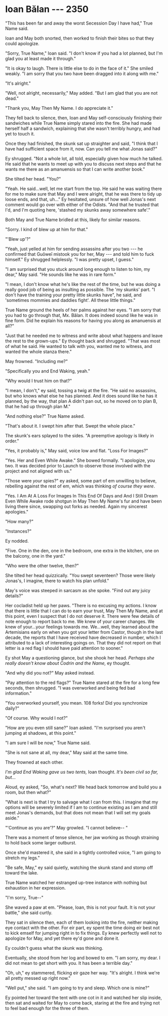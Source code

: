 # Ioan Bălan --- 2350

"This has been far and away the worst Secession Day I have had," True Name said.

Ioan and May both snorted, then worked to finish their bites so that they could apologize.

"Sorry, True Name," Ioan said. "I don't know if you had a lot planned, but I'm glad you at least made it through."

"It is okay to laugh. There is little else to do in the face of it." She smiled weakly. "I am sorry that you two have been dragged into it along with me."

"It's alright."

"Well, not alright, necessarily," May added. "But I am glad that you are not dead."

"Thank you, May Then My Name. I do appreciate it."

They fell back to silence, then, Ioan and May self-consciously finishing their sandwiches while True Name simply stared into the fire. She had made herself half a sandwich, explaining that she wasn't terribly hungry, and had yet to touch it.

Once they had finished, the skunk sat up straighter and said, "I think that I have had sufficient space from it, now. Can you tell me what Jonas said?"

Ey shrugged. "Not a whole lot, all told, especially given how much he talked. He said that he wants to meet up with you to discuss next steps and that he wants me there as an amanuensis so that I can write another book."

She tilted her head. "You?"

"Yeah. He said...well, let me start from the top. He said he was waiting there for me to make sure that May and I were alright, that he was there to tidy up loose ends, and that, uh..." Ey hesitated, unsure of how well Jonas's next comment would go over with either of the Odists. "And that he trusted that I'd, and I'm quoting here, 'stashed my skunks away somewhere safe'."

Both May and True Name bridled at this, likely for similar reasons.

"Sorry. I kind of blew up at him for that."

"'Blew up'?"

"Yeah, just yelled at him for sending assassins after you two --- he confirmed that Guōweī mistook you for her, May --- and told him to fuck himself." Ey shrugged helplessly. "I was pretty upset, I guess."

"I am surprised that you stuck around long enough to listen to him, my dear," May said. "He sounds like he was in rare form."

"I mean, I don't know what he's like the rest of the time, but he was doing a really good job of being as insulting as possible. The 'my skunks' part. "I don't have the training your pretty little skunks have", he said, and 'sometimes mommies and daddies fight'. All these little things."

True Name ground the heels of her palms against her eyes. "I am sorry that you had to go through that, Mx. Bălan. It does indeed sound like he was in fine form. Did he explain his reasons for having you along as amanuensis at all?"

"Just that he needed me to witness and write about what happens and leave the rest to the grown-ups." Ey thought back and shrugged. "That was most of what he said. He wanted to talk with you, wanted me to witness, and wanted the whole stanza there."

May frowned. "Including me?"

"Specifically you and End Waking, yeah."

"Why would I trust him on that?"

"I mean, I don't," ey said, tossing a twig at the fire. "He said no assassins, but who knows what else he has planned. And it does sound like he has it planned, by the way, that plan A didn't pan out, so he moved on to plan B, that he had up through plan M."

"And nothing else?" True Name asked.

"That's about it. I swept him after that. Swept the whole place."

The skunk's ears splayed to the sides. "A preemptive apology is likely in order."

"Yes, it probably is," May said, voice low and flat. "Loss For Images?"

"Yes. Her and Even While Awake." She bowed formally. "I apologize, you two. It was decided prior to Launch to observe those involved with the project and not aligned with us."

"Those were *your* spies?" ey asked, some part of em unwilling to believe, rebelling against the rest of em, which was thinking *of course they were*.

"Yes. I Am At A Loss For Images In This End Of Days and And I Still Dream Even While Awake rode shotgun in May Then My Name's fur and have been living there since, swapping out forks as needed. Again my sincerest apologies."

"How many?"

"Instances?"

Ey nodded.

"Five. One in the den, one in the bedroom, one extra in the kitchen, one on the balcony, one in the yard."

"Who were the other twelve, then?"

She tilted her head quizzically. "You swept seventeen? Those were likely Jonas's, I imagine, there to watch his plan unfold."

May's voice was steeped in sarcasm as she spoke. "Find out any juicy details?"

Her cocladist held up her paws. "There is no excusing my actions. I know that there is little that I can do to earn your trust, May Then My Name, and at this point, even I suspect that I do not deserve it. There were few details of note enough to report back to me. We knew of your career changes. We knew of your...your feelings towards me. We...well, they learned about the Artemisians early on when you got your letter from Castor, though in the last decade, the reports that I have received have decreased in number, which I attributed to a lack of interesting goings on. That they did not report on that letter is a red flag I should have paid attention to sooner."

Ey shot May a questioning glance, but she shook her head. *Perhaps she really doesn't know about Codrin and the Name,* ey thought.

"And why did you not?" May asked instead.

"Pay attention to the red flags?" True Name stared at the fire for a long few seconds, then shrugged. "I was overworked and being fed bad information."

"You overworked yourself, you mean. 108 forks! Did you synchronize daily?"

"Of course. Why would I not?"

"How are you even still sane?" Ioan asked. "I'm surprised you aren't jumping at shadows, at this point."

"I am sure I will be now," True Name said.

"She is not sane at all, my dear," May said at the same time.

They frowned at each other.

*I'm glad End Waking gave us two tents,* Ioan thought. *It's been civil so far, but...*

Aloud, ey asked, "So, what's next? We head back tomorrow and build you a room, but then what?"

"What is next is that I try to salvage what I can from this. I imagine that my options will be severely limited if I am to continue existing as I am and still meet Jonas's demands, but that does not mean that I will set my goals aside."

"'Continue as you are'?" May growled. "I cannot believe-- "

There was a moment of tense silence, her jaw working as though straining to hold back some larger outburst.

Once she'd mastered it, she said in a tightly controlled voice, "I am going to stretch my legs."

"Be safe, May," ey said quietly, watching the skunk stand and stomp off toward the lake.

True Name watched her estranged up-tree instance with nothing but exhaustion in her expression.

"I'm sorry, True--"

She waved a paw at em. "Please, Ioan, this is not your fault. It is not your battle," she said curtly.

They sat in silence then, each of them looking into the fire, neither making eye contact with the other. For eir part, ey spent the time doing eir best not to kick emself for jumping right in to fix things. Ey knew perfectly well not to apologize for May, and yet there ey'd gone and done it.

Ey couldn't guess what the skunk was thinking.

Eventually, she stood from her log and bowed to em. "I am sorry, my dear. I did not mean to get short with you. It has been a terrible day."

"Oh, uh," ey stammered, flicking eir gaze her way. "It's alright. I think we're all pretty messed up right now."

"Well put," she said. "I am going to try and sleep. Which one is mine?"

Ey pointed her toward the tent with one cot in it and watched her slip inside, then sat and waited for May to come back, staring at the fire and trying not to feel bad enough for the three of them. 


